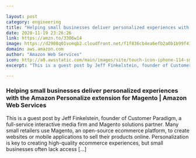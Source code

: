 ```yaml
---

layout: post
category: engineering
title: "Helping small businesses deliver personalized experiences with the Amazon Personalize extension for Magento"
date: 2020-11-19 23:26:26
link: https://amzn.to/3306w14
image: https://d2908q01vomqb2.cloudfront.net/f1f836cb4ea6efb2a0b1b99f41ad8b103eff4b59/2020/11/19/Helping-small-businesses-9-727x630.jpg
domain: aws.amazon.com
author: "Amazon Web Services"
icon: http://a0.awsstatic.com/main/images/site/touch-icon-iphone-114-smile.png
excerpt: "This is a guest post by Jeff Finkelstein, founder of Customer Paradigm, a full-service interactive media firm and Magento solutions partner. Many small retailers use Magento, an open-source ecommerce platform, to create websites or mobile applications to sell their products online. Personalization is key to creating high-quality ecommerce experiences, but small businesses often lack access […]"

---
```


### Helping small businesses deliver personalized experiences with the Amazon Personalize extension for Magento | Amazon Web Services

This is a guest post by Jeff Finkelstein, founder of Customer Paradigm, a full-service interactive media firm and Magento solutions partner. Many small retailers use Magento, an open-source ecommerce platform, to create websites or mobile applications to sell their products online. Personalization is key to creating high-quality ecommerce experiences, but small businesses often lack access […]